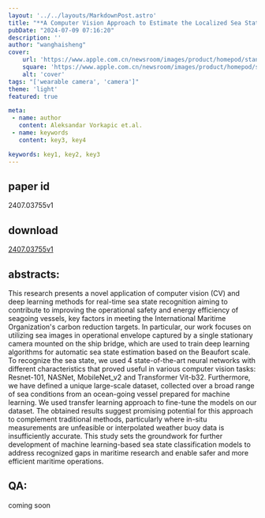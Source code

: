 ```yaml
---
layout: '../../layouts/MarkdownPost.astro'
title: "**A Computer Vision Approach to Estimate the Localized Sea State**"
pubDate: "2024-07-09 07:16:20"
description: ''
author: "wanghaisheng"
cover:
    url: 'https://www.apple.com.cn/newsroom/images/product/homepod/standard/Apple-HomePod-hero-230118_big.jpg.large_2x.jpg'
    square: 'https://www.apple.com.cn/newsroom/images/product/homepod/standard/Apple-HomePod-hero-230118_big.jpg.large_2x.jpg'
    alt: 'cover'
tags: "['wearable camera', 'camera']" 
theme: 'light'
featured: true

meta:
 - name: author
   content: Aleksandar Vorkapic et.al.
 - name: keywords
   content: key3, key4

keywords: key1, key2, key3
---
```


## paper id
2407.03755v1
## download
[2407.03755v1](http://arxiv.org/abs/2407.03755v1)
## abstracts:
This research presents a novel application of computer vision (CV) and deep learning methods for real-time sea state recognition aiming to contribute to improving the operational safety and energy efficiency of seagoing vessels, key factors in meeting the International Maritime Organization's carbon reduction targets. In particular, our work focuses on utilizing sea images in operational envelope captured by a single stationary camera mounted on the ship bridge, which are used to train deep learning algorithms for automatic sea state estimation based on the Beaufort scale. To recognize the sea state, we used 4 state-of-the-art neural networks with different characteristics that proved useful in various computer vision tasks: Resnet-101, NASNet, MobileNet_v2 and Transformer Vit-b32. Furthermore, we have defined a unique large-scale dataset, collected over a broad range of sea conditions from an ocean-going vessel prepared for machine learning. We used transfer learning approach to fine-tune the models on our dataset. The obtained results suggest promising potential for this approach to complement traditional methods, particularly where in-situ measurements are unfeasible or interpolated weather buoy data is insufficiently accurate. This study sets the groundwork for further development of machine learning-based sea state classification models to address recognized gaps in maritime research and enable safer and more efficient maritime operations.
## QA:
coming soon

